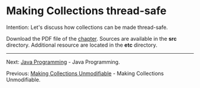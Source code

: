 # Making Collections thread-safe

Intention: Let's discuss how collections can be made thread-safe.

Download the PDF file of the [chapter](chapter_43.pdf). Sources are available in the <b>src</b> directory. 
Additional resource are located in the <b>etc</b> directory.

<hr>

Next: [Java Programming](../../README.md "Java Programming") - Java Programming.

Previous: [Making Collections Unmodifiable](chapter_42.md "Making Collections Unmodifiable") - Making Collections Unmodifiable.